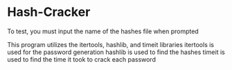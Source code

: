 # Hash-Cracker
 To test, you must input the name of the hashes file when prompted
    
 This program utilizes the itertools, hashlib, and timeit libraries
    itertools is used for the password generation
    hashlib is used to find the hashes
    timeit is used to find the time it took to crack each password
